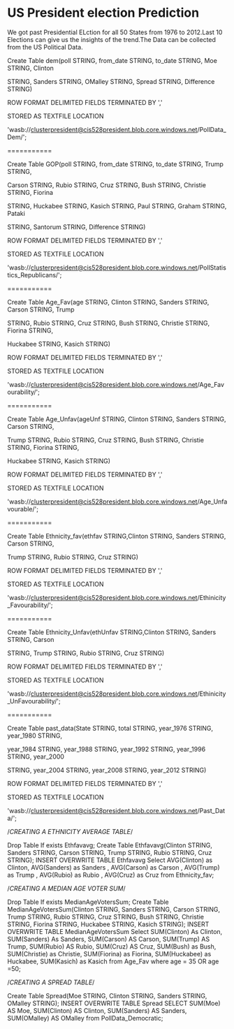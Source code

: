 # US President election Prediction 

We got past Presidential ELction for all 50 States from 1976 to 2012.Last 10 Elections can give us the insights of the trend.The Data can be collected from the US Political Data.

Create Table dem(poll STRING, from_date STRING, to_date STRING, Moe STRING, Clinton

STRING, Sanders STRING, OMalley STRING, Spread STRING, Difference STRING)

ROW FORMAT DELIMITED FIELDS TERMINATED BY ','

STORED AS TEXTFILE LOCATION

'wasb://clusterpresident@cis528president.blob.core.windows.net/PollData_Dem/';

===========

Create Table GOP(poll STRING, from_date STRING, to_date STRING, Trump STRING,

Carson STRING, Rubio STRING, Cruz STRING, Bush STRING, Christie STRING, Fiorina

STRING, Huckabee STRING, Kasich STRING, Paul STRING, Graham STRING, Pataki

STRING, Santorum STRING, Difference STRING)

ROW FORMAT DELIMITED FIELDS TERMINATED BY ','

STORED AS TEXTFILE LOCATION

'wasb://clusterpresident@cis528president.blob.core.windows.net/PollStatistics_Republicans/';

===========

Create Table Age_Fav(age STRING, Clinton STRING, Sanders STRING, Carson STRING, Trump

STRING, Rubio STRING, Cruz STRING, Bush STRING, Christie STRING, Fiorina STRING,

Huckabee STRING, Kasich STRING)

ROW FORMAT DELIMITED FIELDS TERMINATED BY ','

STORED AS TEXTFILE LOCATION

'wasb://clusterpresident@cis528president.blob.core.windows.net/Age_Favourability/';

===========

Create Table Age_Unfav(ageUnf STRING, Clinton STRING, Sanders STRING, Carson STRING,

Trump STRING, Rubio STRING, Cruz STRING, Bush STRING, Christie STRING, Fiorina STRING,

Huckabee STRING, Kasich STRING)

ROW FORMAT DELIMITED FIELDS TERMINATED BY ','

STORED AS TEXTFILE LOCATION

'wasb://clusterpresident@cis528president.blob.core.windows.net/Age_Unfavourable/';

===========

Create Table Ethnicity_fav(ethfav STRING,Clinton STRING, Sanders STRING, Carson STRING,

Trump STRING, Rubio STRING, Cruz STRING)

ROW FORMAT DELIMITED FIELDS TERMINATED BY ','

STORED AS TEXTFILE LOCATION

'wasb://clusterpresident@cis528president.blob.core.windows.net/Ethinicity_Favourability/';

===========

Create Table Ethnicity_Unfav(ethUnfav STRING,Clinton STRING, Sanders STRING, Carson

STRING, Trump STRING, Rubio STRING, Cruz STRING)

ROW FORMAT DELIMITED FIELDS TERMINATED BY ','

STORED AS TEXTFILE LOCATION

'wasb://clusterpresident@cis528president.blob.core.windows.net/Ethinicity_UnFavourability/';

===========

Create Table past_data(State STRING, total STRING, year_1976 STRING, year_1980 STRING,

year_1984 STRING, year_1988 STRING, year_1992 STRING, year_1996 STRING, year_2000

STRING, year_2004 STRING, year_2008 STRING, year_2012 STRING)

ROW FORMAT DELIMITED FIELDS TERMINATED BY ','

STORED AS TEXTFILE LOCATION

'wasb://clusterpresident@cis528president.blob.core.windows.net/Past_Data/';


/*CREATING A ETHNICITY AVERAGE TABLE*/

Drop Table If exists Ethfavavg;
Create Table Ethfavavg(Clinton STRING, Sanders STRING, Carson STRING, Trump STRING, Rubio STRING, Cruz STRING);
INSERT OVERWRITE TABLE Ethfavavg
Select AVG(Clinton) as Clinton, AVG(Sanders) as Sanders , AVG(Carson) as Carson , AVG(Trump) as Trump , AVG(Rubio) as Rubio , AVG(Cruz) as Cruz from Ethnicity_fav;

/*CREATING A MEDIAN AGE VOTER SUM*/

Drop Table If exists MedianAgeVotersSum;
Create Table MedianAgeVotersSum(Clinton STRING, Sanders STRING, Carson STRING, Trump STRING, Rubio STRING, Cruz STRING, Bush STRING, Christie STRING, Fiorina STRING, Huckabee STRING, Kasich STRING);
INSERT OVERWRITE TABLE MedianAgeVotersSum
Select SUM(Clinton) As Clinton, SUM(Sanders) As Sanders, SUM(Carson) AS Carson, SUM(Trump) AS Trump, SUM(Rubio) AS Rubio, SUM(Cruz) AS Cruz, SUM(Bush) as Bush, SUM(Christie) as Christie, SUM(Fiorina) as Fiorina, SUM(Huckabee) as Huckabee, SUM(Kasich) as Kasich  from Age_Fav
where age = 35 OR age =50;

/*CREATING A SPREAD TABLE*/

Create Table Spread(Moe STRING, Clinton STRING, Sanders STRING, OMalley STRING);
INSERT OVERWRITE TABLE Spread
SELECT SUM(Moe) AS Moe, SUM(Clinton) AS Clinton, SUM(Sanders) AS Sanders, SUM(OMalley) AS OMalley from PollData_Democratic;



